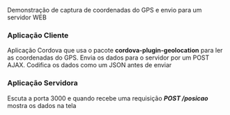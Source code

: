 Demonstração de captura de coordenadas do GPS e envio para um servidor WEB



### Aplicação Cliente 

Aplicação Cordova que usa o pacote **cordova-plugin-geolocation** para ler as coordenadas do GPS. Envia os dados para o servidor por um POST AJAX.  Codifica os dados como um JSON antes de enviar


### Aplicação Servidora 
Escuta a porta 3000 e quando recebe uma requisição ***POST /posicao*** mostra os dados na tela 